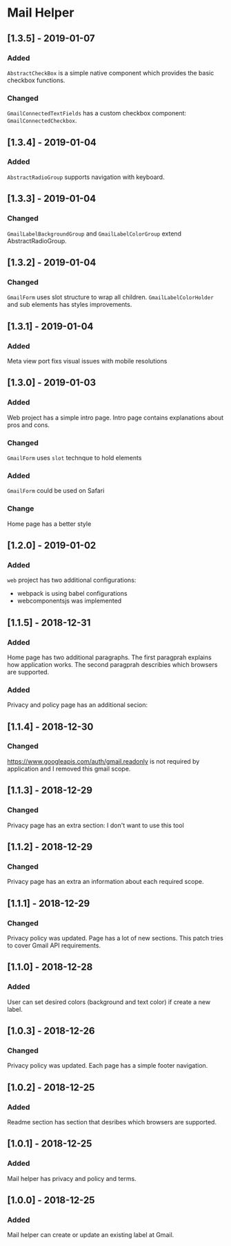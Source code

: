 # Mail Helper

## [1.3.5] - 2019-01-07
### Added
`AbstractCheckBox` is a simple native component which provides the basic checkbox functions.
### Changed
`GmailConnectedTextFields` has a custom checkbox component: `GmailConnectedCheckbox`.

## [1.3.4] - 2019-01-04
### Added
`AbstractRadioGroup` supports navigation with keyboard.

## [1.3.3] - 2019-01-04
### Changed
`GmailLabelBackgroundGroup` and `GmailLabelColorGroup` extend AbstractRadioGroup.

## [1.3.2] - 2019-01-04
### Changed
`GmailForm` uses slot structure to wrap all children. `GmailLabelColorHolder` and sub elements has styles improvements.

## [1.3.1] - 2019-01-04
### Added
Meta view port fixs visual issues with mobile resolutions 

## [1.3.0] - 2019-01-03
### Added
Web project has a simple intro page. Intro page contains explanations about pros and cons.
### Changed
`GmailForm` uses `slot` technque to hold elements
### Added
`GmailForm` could be used on Safari
### Change
Home page has a better style

## [1.2.0] - 2019-01-02
### Added
`web` project has two additional configurations:
- webpack is using babel configurations
- webcomponentsjs was implemented

## [1.1.5] - 2018-12-31
### Added
Home page has two additional paragraphs. The first paragprah explains how application works.
The second paragprah describies which browsers are supported.
### Added
Privacy and policy page has an additional secion: 
 
## [1.1.4] - 2018-12-30
### Changed
https://www.googleapis.com/auth/gmail.readonly is not required by application and I removed this gmail scope.

## [1.1.3] - 2018-12-29
### Changed
Privacy page has an extra section: I don't want to use this tool

## [1.1.2] - 2018-12-29
### Changed
Privacy page has an extra an information about each required scope.

## [1.1.1] - 2018-12-29
### Changed
Privacy policy was updated. Page has a lot of new sections. This patch tries to cover Gmail API requirements.

## [1.1.0] - 2018-12-28
### Added 
User can set desired colors (background and text color) if create a new label.

## [1.0.3] - 2018-12-26
### Changed
Privacy policy was updated. Each page has a simple footer navigation.

## [1.0.2] - 2018-12-25
### Added 
Readme section has section that desribes which browsers are supported.

## [1.0.1] - 2018-12-25
### Added
Mail helper has privacy and policy and terms.

## [1.0.0] - 2018-12-25
### Added
Mail helper can create or update an existing label at Gmail.